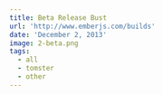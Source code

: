 ```yaml
---
title: Beta Release Bust
url: 'http://www.emberjs.com/builds'
date: 'December 2, 2013'
image: 2-beta.png
tags:
  - all
  - tomster
  - other
---
```

